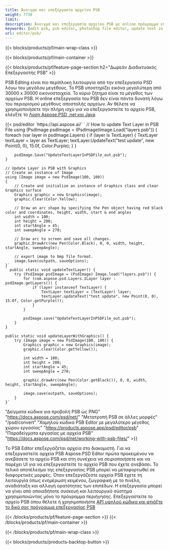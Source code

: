 ```yaml
---
title: Άνοιγμα και επεξεργασία αρχείου PSB
weight: 7730
limit: 
description: Άνοιγμα και επεξεργασία αρχείου PSB με online πρόγραμμα επεξεργασίας
keywords: [edit psb, psb editor, photoshop file editor, update text in psb, update psb, open psb, update text in psb]
url: editor/psb/
---
```


{{< blocks/products/pf/main-wrap-class >}}

{{< blocks/products/pf/main-container >}}

{{< blocks/products/pf/feature-page-section h2="Δωρεάν Διαδικτυακός Επεξεργαστής PSB" >}}
<p>PSB Editing είναι πιο περίπλοκη λειτουργία από την επεξεργασία PSD λόγω του μεγάλου μεγέθους. Το PSB υποστηρίζει εικόνα μεγαλύτερη από 30000 x 30000 εικονοστοιχεία. Το κύριο ζήτημα είναι το μέγεθος των αρχείων PSB. Η online επεξεργασία του PSB δεν είναι πάντα δυνατή λόγω του περιορισμού μεγέθους αποστολής αρχείων. Αν θέλετε να χρησιμοποιήσετε την πλήρη ισχύ για να επεξεργαστείτε το αρχείο PSB, ελέγξτε το <a href="/psd/{{< lang-code >}}">Λύση Aspose.PSD .net και Java</a>. </p>
{{< psd/editor `https://api.aspose.ai/` 
`	// How to update Text Layer in PSB File
	using (PsdImage psdImage = (PsdImage)Image.Load("layers.psb"))
  	{
		foreach (var layer in psdImage.Layers)
		{
			if (layer is TextLayer)
			{
				TextLayer textLayer = layer as TextLayer;
				textLayer.UpdateText("test update", new Point(0, 0), 15.0f, Color.Purple);
			}
		}

		psdImage.Save("UpdateTextLayerInPSDFile_out.psb");
	}
	
	// Update Layer in PSB with Graphics
	// Create an instance of Image
	using (Image image = new PsdImage(100, 100))
	{
		// Create and initialize an instance of Graphics class and clear Graphics surface
		Graphics graphic = new Graphics(image);
		graphic.Clear(Color.Yellow);

		// Draw an arc shape by specifying the Pen object having red black color and coordinates, height, width, start & end angles                 
		int width = 100;
		int height = 200;
		int startAngle = 45;
		int sweepAngle = 270;

		// Draw arc to screen and save all changes.
		graphic.DrawArc(new Pen(Color.Black), 0, 0, width, height, startAngle, sweepAngle);

		// export image to bmp file format.
		image.Save(outpath, saveOptions);
	}` 
	` public static void updateTextLayer() {
        try (PsdImage psdImage = (PsdImage) Image.load("layers.psb")) {
            for (com.aspose.psd.Layers.ILayer layer : psdImage.getLayers()) {
                if (layer instanceof TextLayer) {
                    TextLayer textLayer = (TextLayer) layer;
                    textLayer.updateText("test update", new Point(0, 0), 15.0f, Color.getPurple());
                }
            }

            psdImage.save("UpdateTextLayerInPSDFile_out.psb");
        }
    }

    public static void updateLayerWithGraphics() {
        try (Image image = new PsdImage(100, 100)) {
            Graphics graphic = new Graphics(image);
            graphic.clear(Color.getYellow());

            int width = 100;
            int height = 200;
            int startAngle = 45;
            int sweepAngle = 270;

            graphic.drawArc(new Pen(Color.getBlack()), 0, 0, width, height, startAngle, sweepAngle);

            image.save(outpath, saveOptions);
        }
    }` 
"Δείγματα κώδικα για προβολή PSB ως PNG"  "https://docs.aspose.com/psd/net/" 
"Μετατροπή PSB σε άλλες μορφές"  "/psd/convert" 
"Χαμηλού κώδικα PSB Editor με μεγαλύτερο μέγεθος χώρου εργασίας" "https://products.aspose.app/psd/editor/psb" 
"Παραδείγματα εργασίας με αρχεία PSB" "https://docs.aspose.com/psd/net/working-with-psb-files/" >}}
<p>Το PSB Editor επεξεργάζεται αρχεία στο διακομιστή. Για να επεξεργαστείτε αρχεία PSB Aspose.PSD Editor πρώτα προκειμένου να ανεβάσετε το αρχείο PSB και στη συνέχεια να σειριοποιήσετε και να παρέχει UI για να επεξεργαστείτε το αρχείο PSB που έχετε ανεβάσει. Το τελικό αποτέλεσμα της επεξεργασίας PSB μπορεί να μεταφορτωθεί σε διαφορετικές μορφές. Όταν επεξεργάζεστε αρχεία PSB έχετε τη λειτουργία όπως ενημέρωση κειμένου, ζωγραφική με το πινέλο, αναδιάταξη και αλλαγή ορατότητας των επιπέδων. Η επεξεργασία μπορεί να γίνει από οποιαδήποτε συσκευή και λειτουργικό σύστημα χρησιμοποιώντας μόνο το πρόγραμμα περιήγησης. Επεξεργαστείτε το αρχείο PSB όπου θέλετε ή χρησιμοποιήστε <a href="https://docs.aspose.com/psd/net/working-with-psb-files/">API υψηλού κώδικα και φτιάξτε το δικό σας πρόγραμμα επεξεργασίας PSB</a></p>

{{< /blocks/products/pf/feature-page-section >}}
{{< /blocks/products/pf/main-container >}}


{{< /blocks/products/pf/main-wrap-class >}}

{{< blocks/products/products-backtop-button >}}

